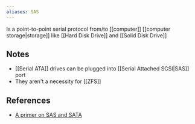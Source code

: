 ```yaml
---
aliases: SAS
---
```

Is a point-to-point serial protocol from/to [[computer]] [[computer storage|storage]] like [[Hard Disk Drive]] and [[Solid Disk Drive]]
## Notes
- [[Serial ATA]] drives can be plugged into [[Serial Attached SCSI|SAS]] port
- They aren't a necessity for [[ZFS]]
## References
- [A primer on SAS and SATA](https://www.truenas.com/community/resources/dont-be-afraid-to-be-sas-sy-a-primer-on-basic-sas-and-sata.48/)